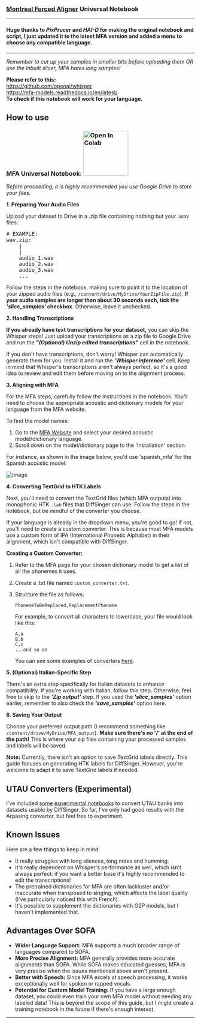 ### [Montreal Forced Aligner](https://montreal-forced-aligner.readthedocs.io/) Universal Notebook
___
#### Huge thanks to *PixPrucer* and *HAI-D* for making the original notebook and script, I just updated it to the latest MFA version and added a menu to choose any compatible language.
___

*Remember to cut up your samples in smaller bits before uploading them OR use the inbuilt slicer, MFA hates long samples!*

**Please refer to this:** <br>
https://github.com/openai/whisper <br>
https://mfa-models.readthedocs.io/en/latest/ <br>
**To check if this notebook will work for your language.**

## How to use

### MFA Universal Notebook: <a href="https://colab.research.google.com/github/gnloop/MFA-Universal-Notebook/blob/slicer/MFA_Notebook.ipynb"> <img src="https://colab.research.google.com/assets/colab-badge.svg" alt="Open In Colab" style="width: 120px;"/> </a>

*Before proceeding, it is highly recommended you use Google Drive to store your files.*

**1. Preparing Your Audio Files**

Upload your dataset to Drive in a .zip file containing nothing but your .wav files:
<pre>
# EXAMPLE:
wav.zip:
    |
    |
    audio_1.wav
    audio_2.wav
    audio_3.wav
    ...
</pre>

Follow the steps in the notebook, making sure to point it to the location of your zipped audio files (e.g., `/content/drive/MyDrive/YourZipFile.zip`). **If your audio samples are longer than about 30 seconds each, tick the ***'slice_samples'*** checkbox**. Otherwise, leave it unchecked.

**2. Handling Transcriptions**

**If you already have text transcriptions for your dataset,** you can skip the Whisper steps! Just upload your transcriptions as a zip file to Google Drive and run the ***"(Optional) Unzip edited transcriptions"*** cell in the notebook.

If you don't have transcriptions, don't worry! Whisper can automatically generate them for you. Install it and run the ***'Whisper inference'*** cell. Keep in mind that Whisper's transcriptions aren't always perfect, so it's a good idea to review and edit them before moving on to the alignment process.

**3. Aligning with MFA**

For the MFA steps, carefully follow the instructions in the notebook. You'll need to choose the appropriate acoustic and dictionary models for your language from the MFA website.

To find the model names:

1. Go to the [MFA Website](https://mfa-models.readthedocs.io/en/latest/) and select your desired acoustic model/dictionary language.
2. Scroll down on the model/dictionary page to the 'Installation' section.

For instance, as shown in the image below, you'd use 'spanish\_mfa' for the Spanish acoustic model:

![image](https://github.com/user-attachments/assets/1a5ebdfa-6907-4ed7-be21-71d54318a08d)

**4. Converting TextGrid to HTK Labels**

Next, you'll need to convert the TextGrid files (which MFA outputs) into monophonic HTK `.lab` files that DiffSinger can use. Follow the steps in the notebook, but be mindful of the converter you choose.

If your language is already in the dropdown menu, you're good to go! If not, you'll need to create a custom converter. This is because most MFA models use a custom form of IPA (International Phonetic Alphabet) in their alignment, which isn't compatible with DiffSinger.

**Creating a Custom Converter:**

1. Refer to the MFA page for your chosen dictionary model to get a list of all the phonemes it uses.
2. Create a .txt file named `custom_converter.txt`.
3. Structure the file as follows:

    ```
    PhonemeToBeReplaced,ReplacementPhoneme
    ```

    For example, to convert all characters to lowercase, your file would look like this:

    ```
    A,a
    B,b
    C,c
    ...and so on
    ```
     
    You can see some examples of converters [here](https://github.com/gnloop/MFA-Universal-Notebook/tree/slicer/converters).

**5. (Optional) Italian-Specific Step**

There's an extra step specifically for Italian datasets to enhance compatibility. If you're working with Italian, follow this step. Otherwise, feel free to skip to the ***'Zip output'*** step. If you used the ***'slice_samples'*** option earlier, remember to also check the ***'save_samples'*** option here.

**6. Saving Your Output**

Choose your preferred output path (I recommend something like `/content/drive/MyDrive/MFA_output`). **Make sure there's no '/' at the end of the path!** This is where your zip files containing your processed samples and labels will be saved.

**Note:** Currently, there isn't an option to save TextGrid labels directly. This guide focuses on generating HTK labels for DiffSinger. However, you're welcome to adapt it to save TextGrid labels if needed.

## UTAU Converters (Experimental)

I've included [some experimental notebooks](https://github.com/gnloop/MFA-Universal-Notebook/tree/slicer/utau_conversion) to convert UTAU banks into datasets usable by DiffSinger. So far, I've only had good results with the Arpasing converter, but feel free to experiment.

## Known Issues

Here are a few things to keep in mind:

*   It really struggles with long silences, long notes and humming.
*   It's really dependent on Whisper's performance as well, which isn't always perfect: if you want a better base it's highly recommended to edit the transcriptions!
*   The pretrained dictionaries for MFA are often lackluster and/or inaccurate when transposed to singing, which affects the label quality (I've particularly noticed this with French).
*   It's possible to supplement the dictionaries with G2P models, but I haven't implemented that.

## Advantages Over SOFA

*   **Wider Language Support:** MFA supports a much broader range of languages compared to SOFA.
*   **More Precise Alignment:** MFA generally provides more accurate alignments than SOFA. While SOFA makes educated guesses, MFA is very precise when the issues mentioned above aren't present.
*   **Better with Speech:** Since MFA excels at speech processing, it works exceptionally well for spoken or rapped vocals.
*   **Potential for Custom Model Training:** If you have a large enough dataset, you could even train your own MFA model without needing any labeled data! This is beyond the scope of this guide, but I might create a training notebook in the future if there's enough interest.

---
